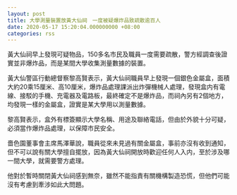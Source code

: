 ```yaml
---
layout: post
title: 大學測量裝置放黃大仙祠　一度被疑爆炸品致疏散逾百人
date: 2020-05-17 15:20:04.000000000 +08:00
categories: rss
---
```


黃大仙祠早上發現可疑物品，150多名市民及職員一度需要疏散，警方經調查後證實並非爆炸品，而是某間大學收集測量數據的裝置。

黃大仙警區行動總督察黎高賢表示，黃大仙祠職員早上發現一個銀色金屬盒，面積大約20乘15厘米、高10厘米，爆炸品處理課派出炸彈機械人處理，發現盒内有電線、接駁的手機、充電器及電路板，最終確定不是爆炸品，而祠內另有2個地方，均發現一樣的金屬盒，證實是某大學用以測量數據。

黎高賢表示，盒外有標簽顯示大學名稱、用途及聯絡電話，但由於外貌十分可疑，必須當作爆炸品處理，以保障市民安全。

嗇色園董事會主席馬澤華說，職員從來未見過有關金屬盒，事前亦沒有收到通知，但不可以說有關大學擅自擺放，因為黃大仙祠開放時歡迎任何人入内，至於涉及哪一間大學，就需要警方處理。

他對於暫時關閉黃大仙祠感到無奈，雖然不能指責有關機構製造恐慌，但他們可能沒有考慮到牽涉如此大問題。
